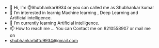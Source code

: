 - 👋 Hi, I’m @Shubhankar9934 or you can called me as Shubhankar kumar
- 👀 I’m interested in learnig Machine learning , Deep Learning  and Artificial intelligence.
- 🌱 I’m currently learning Artificial intelligence.
- 📫 How to reach me ... You can Contact me on 8210558907 or mail me on 
- shubhankarbittu9934@gmail.com

<!---
Shubhankar9934/Shubhankar9934 is a ✨ special ✨ repository because its `README.md` (this file) appears on your GitHub profile.
You can click the Preview link to take a look at your changes.
--->
